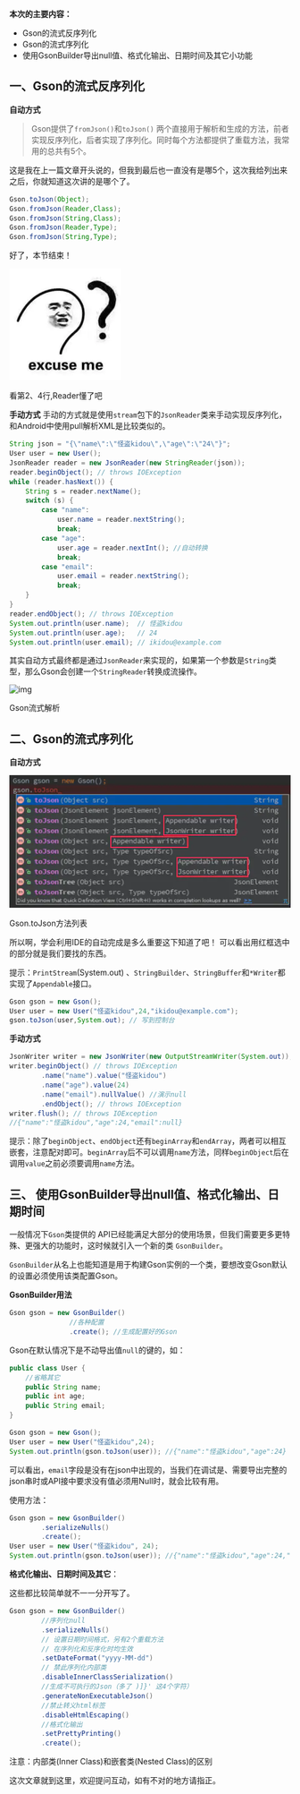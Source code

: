 **本次的主要内容：**

- Gson的流式反序列化
- Gson的流式序列化
- 使用GsonBuilder导出null值、格式化输出、日期时间及其它小功能

## 一、Gson的流式反序列化

**自动方式**

> Gson提供了`fromJson()`和`toJson()` 两个直接用于解析和生成的方法，前者实现反序列化，后者实现了序列化。同时每个方法都提供了重载方法，我常用的总共有5个。

这是我在上一篇文章开头说的，但我到最后也一直没有是哪5个，这次我给列出来之后，你就知道这次讲的是哪个了。



```java
Gson.toJson(Object);
Gson.fromJson(Reader,Class);
Gson.fromJson(String,Class);
Gson.fromJson(Reader,Type);
Gson.fromJson(String,Type);
```

好了，本节结束！

![img](https://raw.githubusercontent.com/Androidkobe/upload-image-note-learnmore/master/img/202111181748763.webp)

看第2、4行,Reader懂了吧

**手动方式**
 手动的方式就是使用`stream`包下的`JsonReader`类来手动实现反序列化，和Android中使用pull解析XML是比较类似的。



```java
String json = "{\"name\":\"怪盗kidou\",\"age\":\"24\"}";
User user = new User();
JsonReader reader = new JsonReader(new StringReader(json));
reader.beginObject(); // throws IOException
while (reader.hasNext()) {
    String s = reader.nextName();
    switch (s) {
        case "name":
            user.name = reader.nextString();
            break;
        case "age":
            user.age = reader.nextInt(); //自动转换
            break;
        case "email":
            user.email = reader.nextString();
            break;
    }
}
reader.endObject(); // throws IOException
System.out.println(user.name);  // 怪盗kidou
System.out.println(user.age);   // 24
System.out.println(user.email); // ikidou@example.com
```

其实自动方式最终都是通过`JsonReader`来实现的，如果第一个参数是`String`类型，那么Gson会创建一个`StringReader`转换成流操作。

![img](https:////upload-images.jianshu.io/upload_images/1724103-8e2bc31fc389d03c.png?imageMogr2/auto-orient/strip|imageView2/2/w/767/format/webp)

Gson流式解析

## 二、Gson的流式序列化

**自动方式**

![img](https://raw.githubusercontent.com/Androidkobe/upload-image-note-learnmore/master/img/202111181748811.webp)

Gson.toJson方法列表

所以啊，学会利用IDE的自动完成是多么重要这下知道了吧！
 可以看出用红框选中的部分就是我们要找的东西。

提示：`PrintStream`(System.out) 、`StringBuilder`、`StringBuffer`和`*Writer`都实现了`Appendable`接口。



```java
Gson gson = new Gson();
User user = new User("怪盗kidou",24,"ikidou@example.com");
gson.toJson(user,System.out); // 写到控制台
```

**手动方式**



```java
JsonWriter writer = new JsonWriter(new OutputStreamWriter(System.out));
writer.beginObject() // throws IOException
        .name("name").value("怪盗kidou")
        .name("age").value(24)
        .name("email").nullValue() //演示null
        .endObject(); // throws IOException
writer.flush(); // throws IOException
//{"name":"怪盗kidou","age":24,"email":null}
```

提示：除了`beginObject`、`endObject`还有`beginArray`和`endArray`，两者可以相互嵌套，注意配对即可。`beginArray`后不可以调用`name`方法，同样`beginObject`后在调用`value`之前必须要调用`name`方法。

## 三、 使用GsonBuilder导出null值、格式化输出、日期时间

一般情况下`Gson`类提供的 API已经能满足大部分的使用场景，但我们需要更多更特殊、更强大的功能时，这时候就引入一个新的类 `GsonBuilder`。

`GsonBuilder`从名上也能知道是用于构建Gson实例的一个类，要想改变Gson默认的设置必须使用该类配置Gson。

**GsonBuilder用法**



```java
Gson gson = new GsonBuilder()
               //各种配置
               .create(); //生成配置好的Gson
```

Gson在默认情况下是不动导出值`null`的键的，如：



```java
public class User {
    //省略其它
    public String name;
    public int age;
    public String email;
}
```



```java
Gson gson = new Gson();
User user = new User("怪盗kidou",24);
System.out.println(gson.toJson(user)); //{"name":"怪盗kidou","age":24}
```

可以看出，`email`字段是没有在json中出现的，当我们在调试是、需要导出完整的json串时或API接中要求没有值必须用Null时，就会比较有用。

使用方法：



```java
Gson gson = new GsonBuilder()
        .serializeNulls()
        .create();
User user = new User("怪盗kidou", 24);
System.out.println(gson.toJson(user)); //{"name":"怪盗kidou","age":24,"email":null}
```

**格式化输出、日期时间及其它**：

这些都比较简单就不一一分开写了。



```java
Gson gson = new GsonBuilder()
        //序列化null
        .serializeNulls()
        // 设置日期时间格式，另有2个重载方法
        // 在序列化和反序化时均生效
        .setDateFormat("yyyy-MM-dd")
        // 禁此序列化内部类
        .disableInnerClassSerialization()
        //生成不可执行的Json（多了 )]}' 这4个字符）
        .generateNonExecutableJson()
        //禁止转义html标签
        .disableHtmlEscaping()
        //格式化输出
        .setPrettyPrinting()
        .create();
```

注意：内部类(Inner Class)和嵌套类(Nested Class)的区别

这次文章就到这里，欢迎提问互动，如有不对的地方请指正。
